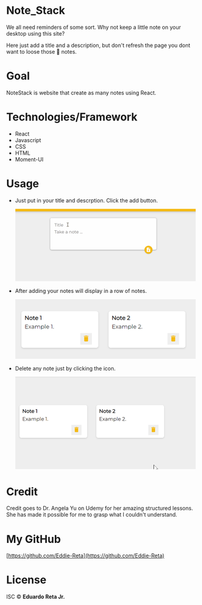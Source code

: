 # Note_Stack

 We all need reminders of some sort.
 Why not keep a little note on your desktop using this site?

 Here just add a title and a description, but 
 don't refresh the page you dont want to loose those :memo: notes.  

# Goal

  NoteStack is website that create as many notes using React.

# Technologies/Framework

  * React
  * Javascript
  * CSS
  * HTML
  * Moment-UI

# Usage

* Just put in your title and descrption. Click the add button. 

  ![NoteStart](/src/images/note_hello.gif)

* After adding your notes will display in a row of notes.
  
  ![NotesAdded](/src/images/addedNotes.PNG)

* Delete any note just by clicking the icon.

  ![DeleteNote](/src/images/delete_note.gif)

# Credit

  Credit goes to Dr. Angela Yu on Udemy for her amazing structured lessons. She has made it
  possible for me to grasp what I couldn't understand. 

# My GitHub

  [https://github.com/Eddie-Reta](https://github.com/Eddie-Reta)

# License

  ISC :copyright: **Eduardo Reta Jr.**
